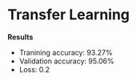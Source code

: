 # Transfer Learning
**Results**
- Tranining accuracy: 93.27%
- Validation accuracy: 95.06%
- Loss: 0.2

